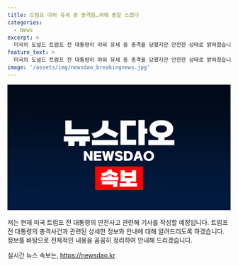 ```yaml
---
title: 트럼프 야외 유세 중 총격음…귀에 총알 스쳤다
categories:
  - News
excerpt: >
  미국의 도널드 트럼프 전 대통령이 야외 유세 중 총격을 당했지만 안전한 상태로 밝혀졌습니다. 트럼프는 귀에 총알이 스쳤으나 총격범은 사망하였고, 트럼프는 의료 시설에서 안전 검사를 받고 있습니다. 현재 관련된 상황에 대한 조사가 진행 중이며, 바이든 대통령은 이에 대한 폭력 규탄을 밝혔습니다.
feature_text: >
  미국의 도널드 트럼프 전 대통령이 야외 유세 중 총격을 당했지만 안전한 상태로 밝혀졌습니다. 트럼프는 귀에 총알이 스쳤으나 총격범은 사망하였고, 트럼프는 의료 시설에서 안전 검사를 받고 있습니다. 현재 관련된 상황에 대한 조사가 진행 중이며, 바이든 대통령은 이에 대한 폭력 규탄을 밝혔습니다.
image: '/assets/img/newsdao_breakingnews.jpg'
---
```


<p><img src="/assets/img/newsdao_breakingnews.jpg" alt="cryptoinkorea 속보" /></p>

<p>저는 현재 미국 트럼프 전 대통령의 안전사고 관련해 기사를 작성할 예정입니다. 트럼프 전 대통령의 총격사건과 관련된 상세한 정보와 안내에 대해 알려드리도록 하겠습니다. 정보를 바탕으로 전체적인 내용을 꼼꼼히 정리하여 안내해 드리겠습니다.</p>
실시간 뉴스 속보는, <a href="https://newsdao.kr" rel="dofollow">https://newsdao.kr</a>


